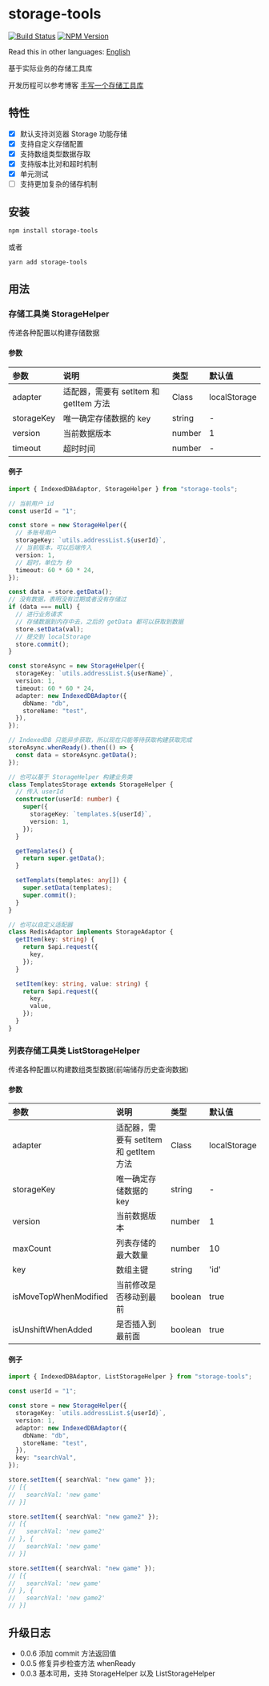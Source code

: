 # storage-tools

[![Build Status](https://www.travis-ci.org/wsafight/storage-tools.svg?branch=main)](https://www.travis-ci.org/wsafight/storage-tools)
[![NPM Version](https://badgen.net/npm/v/storage-tools)](https://www.npmjs.com/package/storage-tools)

Read this in other languages:
[English](https://github.com/wsafight/storage-tools/blob/main/README.EN.md)

基于实际业务的存储工具库

开发历程可以参考博客 [手写一个存储工具库](https://github.com/wsafight/personBlog/issues/55)

## 特性

- [x] 默认支持浏览器 Storage 功能存储
- [x] 支持自定义存储配置
- [x] 支持数组类型数据存取
- [x] 支持版本比对和超时机制
- [x] 单元测试
- [ ] 支持更加复杂的储存机制

## 安装

```bash
npm install storage-tools
```

或者

```bash
yarn add storage-tools
```

## 用法

### 存储工具类 StorageHelper

传递各种配置以构建存储数据

#### 参数

| 参数         | 说明                           | 类型     | 默认值          |
| :--------- | :--------------------------- | :----- | :----------- |
| adapter    | 适配器，需要有 setItem 和 getItem 方法 | Class  | localStorage |
| storageKey | 唯一确定存储数据的 key                | string | -            |
| version    | 当前数据版本                       | number | 1            |
| timeout    | 超时时间                         | number | -            |

#### 例子

```ts
import { IndexedDBAdaptor, StorageHelper } from "storage-tools";

// 当前用户 id
const userId = "1";

const store = new StorageHelper({
  // 多账号用户
  storageKey: `utils.addressList.${userId}`,
  // 当前版本，可以后端传入
  version: 1,
  // 超时，单位为 秒
  timeout: 60 * 60 * 24,
});

const data = store.getData();
// 没有数据，表明没有过期或者没有存储过
if (data === null) {
  // 进行业务请求
  // 存储数据到内存中去，之后的 getData 都可以获取到数据
  store.setData(val);
  // 提交到 localStorage
  store.commit();
}

const storeAsync = new StorageHelper({
  storageKey: `utils.addressList.${userName}`,
  version: 1,
  timeout: 60 * 60 * 24,
  adapter: new IndexedDBAdaptor({
    dbName: "db",
    storeName: "test",
  }),
});

// IndexedDB 只能异步获取，所以现在只能等待获取构建获取完成
storeAsync.whenReady().then(() => {
  const data = storeAsync.getData();
});

// 也可以基于 StorageHelper 构建业务类
class TemplatesStorage extends StorageHelper {
  // 传入 userId
  constructor(userId: number) {
    super({
      storageKey: `templates.${userId}`,
      version: 1,
    });
  }

  getTemplates() {
    return super.getData();
  }

  setTemplats(templates: any[]) {
    super.setData(templates);
    super.commit();
  }
}

// 也可以自定义适配器
class RedisAdaptor implements StorageAdaptor {
  getItem(key: string) {
    return $api.request({
      key,
    });
  }

  setItem(key: string, value: string) {
    return $api.request({
      key,
      value,
    });
  }
}
```

### 列表存储工具类 ListStorageHelper

传递各种配置以构建数组类型数据(前端储存历史查询数据)

#### 参数

| 参数                    | 说明                           | 类型      | 默认值          |
| :-------------------- | :--------------------------- | :------ | :----------- |
| adapter               | 适配器，需要有 setItem 和 getItem 方法 | Class   | localStorage |
| storageKey            | 唯一确定存储数据的 key                | string  | -            |
| version               | 当前数据版本                       | number  | 1            |
| maxCount              | 列表存储的最大数量                    | number  | 10           |
| key                   | 数组主键                         | string  | 'id'         |
| isMoveTopWhenModified | 当前修改是否移动到最前                  | boolean | true         |
| isUnshiftWhenAdded    | 是否插入到最前面                     | boolean | true         |

#### 例子

```ts
import { IndexedDBAdaptor, ListStorageHelper } from "storage-tools";

const userId = "1";

const store = new StorageHelper({
  storageKey: `utils.addressList.${userId}`,
  version: 1,
  adaptor: new IndexedDBAdaptor({
    dbName: "db",
    storeName: "test",
  }),
  key: "searchVal",
});

store.setItem({ searchVal: "new game" });
// [{
//   searchVal: 'new game'
// }]

store.setItem({ searchVal: "new game2" });
// [{
//   searchVal: 'new game2'
// }, {
//   searchVal: 'new game'
// }]

store.setItem({ searchVal: "new game" });
// [{
//   searchVal: 'new game'
// }, {
//   searchVal: 'new game2'
// }]
```

## 升级日志
- 0.0.6 添加 commit 方法返回值
- 0.0.5 修复异步检查方法 whenReady
- 0.0.3 基本可用，支持 StorageHelper 以及 ListStorageHelper
